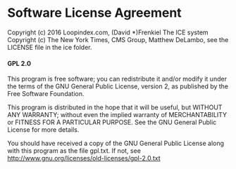 Software License Agreement
==========================

Copyright (c) 2016 Loopindex.com, (David *)Frenkiel
The ICE system Copyright (c) The New York Times, CMS Group, Matthew 
DeLambo, see the LICENSE file in the ice folder.

<h4>GPL 2.0</h4>

This program is free software; you can redistribute it and/or modify it under the terms of the GNU General Public License, version 2, as published by the Free Software Foundation.

This program is distributed in the hope that it will be useful, but WITHOUT ANY WARRANTY; without even the implied warranty of MERCHANTABILITY or FITNESS FOR A PARTICULAR PURPOSE. See the GNU General Public License for more details.

You should have received a copy of the GNU General Public License along with this program as the file gpl.txt. If not, see http://www.gnu.org/licenses/old-licenses/gpl-2.0.txt


